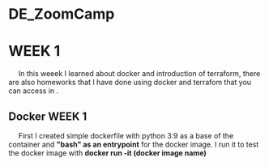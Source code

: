 # DE_ZoomCamp

# WEEK 1

&nbsp;&nbsp;&nbsp;&nbsp; In this weeek I learned about docker and introduction of terraform, there are also homeworks that I have done using docker and terrafom that you can access in []().

## Docker WEEK 1

&nbsp;&nbsp;&nbsp;&nbsp; First I created simple dockerfile with python 3:9 as a base of the container and **"bash" as an entrypoint** for the docker image. I run it to test the docker image with **docker run -it (docker image name)**
